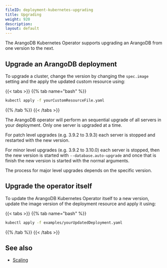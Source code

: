 ```yaml
---
fileID: deployment-kubernetes-upgrading
title: Upgrading
weight: 920
description: 
layout: default
---
```

The ArangoDB Kubernetes Operator supports upgrading an ArangoDB from
one version to the next.

## Upgrade an ArangoDB deployment

To upgrade a cluster, change the version by changing
the `spec.image` setting and the apply the updated
custom resource using:

{{< tabs >}}
{{% tab name="bash" %}}
```bash
kubectl apply -f yourCustomResourceFile.yaml
```
{{% /tab %}}
{{< /tabs >}}

The ArangoDB operator will perform an sequential upgrade
of all servers in your deployment. Only one server is upgraded
at a time.

For patch level upgrades (e.g. 3.9.2 to 3.9.3) each server
is stopped and restarted with the new version.

For minor level upgrades (e.g. 3.9.2 to 3.10.0) each server
is stopped, then the new version is started with `--database.auto-upgrade`
and once that is finish the new version is started with the normal arguments.

The process for major level upgrades depends on the specific version.

## Upgrade the operator itself

To update the ArangoDB Kubernetes Operator itself to a new version,
update the image version of the deployment resource
and apply it using:

{{< tabs >}}
{{% tab name="bash" %}}
```bash
kubectl apply -f examples/yourUpdatedDeployment.yaml
```
{{% /tab %}}
{{< /tabs >}}

## See also

- [Scaling](deployment-kubernetes-scaling)